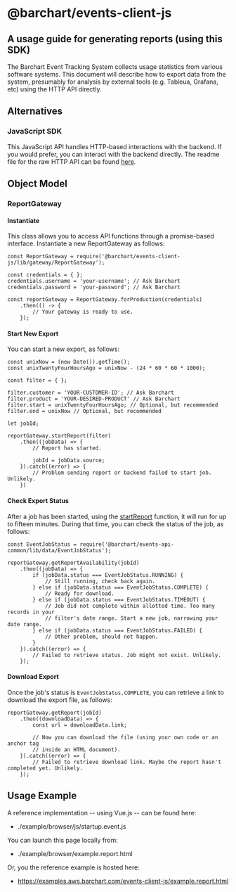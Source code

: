 # @barchart/events-client-js
## A usage guide for generating reports (using this SDK)

The Barchart Event Tracking System collects usage statistics from various software systems. This document will describe how to export data from the system, presumably for analysis by external tools (e.g. Tableua, Grafana, etc) using the HTTP API directly.

## Alternatives

### JavaScript SDK

This JavaScript API handles HTTP-based interactions with the backend. If you would prefer, you can interact with the backend directly. The readme file for the raw HTTP API can be found [here](https://github.com/barchart/events-client-js/blob/master/README_API.md).

## Object Model

### ReportGateway

#### Instantiate

This class allows you to access API functions through a promise-based interface. Instantiate a new ReportGateway as follows:

~~~~
const ReportGateway = require('@barchart/events-client-js/lib/gateway/ReportGateway');

const credentials = { };
credentials.username = 'your-username'; // Ask Barchart
credentials.password = 'your-password'; // Ask Barchart

const reportGateway = ReportGateway.forProduction(credentials)
	.then(() -> {
		// Your gateway is ready to use.
	});
~~~~

#### Start New Export

You can start a new export, as follows:

~~~~
const unixNow = (new Date()).getTime();
const unixTwentyFourHoursAgo = unixNow - (24 * 60 * 60 * 1000);

const filter = { };

filter.customer = 'YOUR-CUSTOMER-ID'; // Ask Barchart
filter.product = 'YOUR-DESIRED-PRODUCT' // Ask Barchart
filter.start = unixTwentyFourHoursAgo; // Optional, but recommended
filter.end = unixNow // Optional, but recommended

let jobId;

reportGateway.startReport(filter)
	.then((jobData) => {
		// Report has started.

		jobId = jobData.source;
	}).catch((error) => {
		// Problem sending report or backend failed to start job. Unlikely.
	})
~~~~

#### Check Export Status

After a job has been started, using the [startReport](#start-new-export) function, it will run for up to fifteen minutes. During that time, you can check the status of the job, as follows:

~~~~
const EventJobStatus = require('@barchart/events-api-common/lib/data/EventJobStatus');

reportGateway.getReportAvailability(jobId)
	.then((jobData) => {
		if (jobData.status === EventJobStatus.RUNNING) {
			// Still running, check back again.
		} else if (jobData.status === EventJobStatus.COMPLETE) {
			// Ready for download.
		} else if (jobData.status === EventJobStatus.TIMEOUT) {
			// Job did not complete within allotted time. Too many records in your
			// filter's date range. Start a new job, narrowing your date range.
		} else if (jobData.status === EventJobStatus.FAILED) {
			// Other problem, should not happen.
		}
	}).catch((error) => {
		// Failed to retrieve status. Job might not exist. Unlikely.
	});
~~~~

#### Download Export

Once the job's status is `EventJobStatus.COMPLETE`, you can retrieve a link to download the export file, as follows:

~~~~
reportGateway.getReport(jobId)
	.then((downloadData) => {
		const url = downloadData.link;

		// Now you can download the file (using your own code or an anchor tag
		// inside an HTML document).
	}).catch((error) => {
		// Failed to retrieve download link. Maybe the report hasn't completed yet. Unlikely.
	});
~~~~

## Usage Example

A reference implementation -- using Vue.js -- can be found here:

* ./example/browser/js/startup.event.js

You can launch this page locally from:

* ./example/browser/example.report.html

Or, you the reference example is hosted here:

* https://examples.aws.barchart.com/events-client-js/example.report.html



